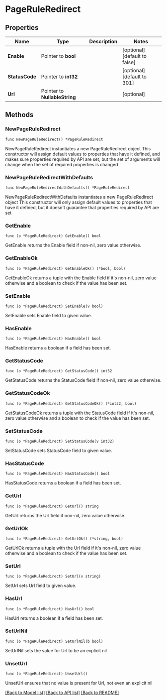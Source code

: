 # PageRuleRedirect

## Properties

Name | Type | Description | Notes
------------ | ------------- | ------------- | -------------
**Enable** | Pointer to **bool** |  | [optional] [default to false]
**StatusCode** | Pointer to **int32** |  | [optional] [default to 301]
**Url** | Pointer to **NullableString** |  | [optional] 

## Methods

### NewPageRuleRedirect

`func NewPageRuleRedirect() *PageRuleRedirect`

NewPageRuleRedirect instantiates a new PageRuleRedirect object
This constructor will assign default values to properties that have it defined,
and makes sure properties required by API are set, but the set of arguments
will change when the set of required properties is changed

### NewPageRuleRedirectWithDefaults

`func NewPageRuleRedirectWithDefaults() *PageRuleRedirect`

NewPageRuleRedirectWithDefaults instantiates a new PageRuleRedirect object
This constructor will only assign default values to properties that have it defined,
but it doesn't guarantee that properties required by API are set

### GetEnable

`func (o *PageRuleRedirect) GetEnable() bool`

GetEnable returns the Enable field if non-nil, zero value otherwise.

### GetEnableOk

`func (o *PageRuleRedirect) GetEnableOk() (*bool, bool)`

GetEnableOk returns a tuple with the Enable field if it's non-nil, zero value otherwise
and a boolean to check if the value has been set.

### SetEnable

`func (o *PageRuleRedirect) SetEnable(v bool)`

SetEnable sets Enable field to given value.

### HasEnable

`func (o *PageRuleRedirect) HasEnable() bool`

HasEnable returns a boolean if a field has been set.

### GetStatusCode

`func (o *PageRuleRedirect) GetStatusCode() int32`

GetStatusCode returns the StatusCode field if non-nil, zero value otherwise.

### GetStatusCodeOk

`func (o *PageRuleRedirect) GetStatusCodeOk() (*int32, bool)`

GetStatusCodeOk returns a tuple with the StatusCode field if it's non-nil, zero value otherwise
and a boolean to check if the value has been set.

### SetStatusCode

`func (o *PageRuleRedirect) SetStatusCode(v int32)`

SetStatusCode sets StatusCode field to given value.

### HasStatusCode

`func (o *PageRuleRedirect) HasStatusCode() bool`

HasStatusCode returns a boolean if a field has been set.

### GetUrl

`func (o *PageRuleRedirect) GetUrl() string`

GetUrl returns the Url field if non-nil, zero value otherwise.

### GetUrlOk

`func (o *PageRuleRedirect) GetUrlOk() (*string, bool)`

GetUrlOk returns a tuple with the Url field if it's non-nil, zero value otherwise
and a boolean to check if the value has been set.

### SetUrl

`func (o *PageRuleRedirect) SetUrl(v string)`

SetUrl sets Url field to given value.

### HasUrl

`func (o *PageRuleRedirect) HasUrl() bool`

HasUrl returns a boolean if a field has been set.

### SetUrlNil

`func (o *PageRuleRedirect) SetUrlNil(b bool)`

 SetUrlNil sets the value for Url to be an explicit nil

### UnsetUrl
`func (o *PageRuleRedirect) UnsetUrl()`

UnsetUrl ensures that no value is present for Url, not even an explicit nil

[[Back to Model list]](HOW-TO.md#documentation-for-models) [[Back to API list]](HOW-TO.md#documentation-for-api-endpoints) [[Back to README]](HOW-TO.md)


